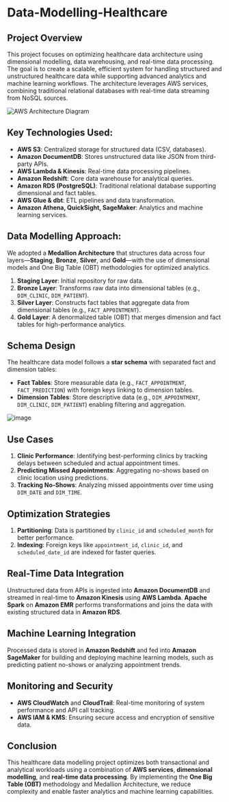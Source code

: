 # Data-Modelling-Healthcare

## Project Overview
This project focuses on optimizing healthcare data architecture using dimensional modelling, data warehousing, and real-time data processing. The goal is to create a scalable, efficient system for handling structured and unstructured healthcare data while supporting advanced analytics and machine learning workflows. The architecture leverages AWS services, combining traditional relational databases with real-time data streaming from NoSQL sources.

![AWS Architecture Diagram](https://github.com/user-attachments/assets/894024d1-01f5-4b88-a515-eeb94a638202)

## Key Technologies Used:
- **AWS S3**: Centralized storage for structured data (CSV, databases).
- **Amazon DocumentDB**: Stores unstructured data like JSON from third-party APIs.
- **AWS Lambda & Kinesis**: Real-time data processing pipelines.
- **Amazon Redshift**: Core data warehouse for analytical queries.
- **Amazon RDS (PostgreSQL)**: Traditional relational database supporting dimensional and fact tables.
- **AWS Glue & dbt**: ETL pipelines and data transformation.
- **Amazon Athena, QuickSight, SageMaker**: Analytics and machine learning services.

## Data Modelling Approach:
We adopted a **Medallion Architecture** that structures data across four layers—**Staging**, **Bronze**, **Silver**, and **Gold**—with the use of dimensional models and One Big Table (OBT) methodologies for optimized analytics.

1. **Staging Layer**: Initial repository for raw data.
2. **Bronze Layer**: Transforms raw data into dimensional tables (e.g., `DIM_CLINIC`, `DIM_PATIENT`).
3. **Silver Layer**: Constructs fact tables that aggregate data from dimensional tables (e.g., `FACT_APPOINTMENT`).
4. **Gold Layer**: A denormalized table (OBT) that merges dimension and fact tables for high-performance analytics.

## Schema Design
The healthcare data model follows a **star schema** with separated fact and dimension tables:

- **Fact Tables**: Store measurable data (e.g., `FACT_APPOINTMENT`, `FACT_PREDICTION`) with foreign keys linking to dimension tables.
- **Dimension Tables**: Store descriptive data (e.g., `DIM_APPOINTMENT`, `DIM_CLINIC`, `DIM_PATIENT`) enabling filtering and aggregation.

![image](https://github.com/user-attachments/assets/6a20f87d-4837-4839-95c1-cd2b1cae62ce)

## Use Cases
1. **Clinic Performance**: Identifying best-performing clinics by tracking delays between scheduled and actual appointment times.
2. **Predicting Missed Appointments**: Aggregating no-shows based on clinic location using predictions.
3. **Tracking No-Shows**: Analyzing missed appointments over time using `DIM_DATE` and `DIM_TIME`.

## Optimization Strategies
1. **Partitioning**: Data is partitioned by `clinic_id` and `scheduled_month` for better performance.
2. **Indexing**: Foreign keys like `appointment_id`, `clinic_id`, and `scheduled_date_id` are indexed for faster queries.

## Real-Time Data Integration
Unstructured data from APIs is ingested into **Amazon DocumentDB** and streamed in real-time to **Amazon Kinesis** using **AWS Lambda**. **Apache Spark** on **Amazon EMR** performs transformations and joins the data with existing structured data in **Amazon RDS**.

## Machine Learning Integration
Processed data is stored in **Amazon Redshift** and fed into **Amazon SageMaker** for building and deploying machine learning models, such as predicting patient no-shows or analyzing appointment trends.

## Monitoring and Security
- **AWS CloudWatch** and **CloudTrail**: Real-time monitoring of system performance and API call tracking.
- **AWS IAM & KMS**: Ensuring secure access and encryption of sensitive data.

## Conclusion
This healthcare data modelling project optimizes both transactional and analytical workloads using a combination of **AWS services**, **dimensional modelling**, and **real-time data processing**. By implementing the **One Big Table (OBT)** methodology and Medallion Architecture, we reduce complexity and enable faster analytics and machine learning capabilities.

